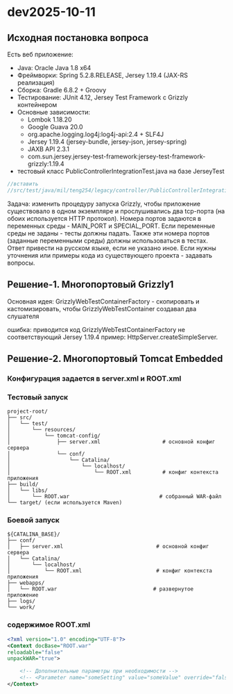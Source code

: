 # dev2025-10-11

## Исходная постановка вопроса

Есть веб приложение:

- Java: Oracle Java 1.8 x64
- Фреймворки: Spring 5.2.8.RELEASE, Jersey 1.19.4 (JAX-RS реализация)
- Сборка: Gradle 6.8.2 + Groovy
- Тестирование: JUnit 4.12, Jersey Test Framework с Grizzly контейнером
- Основные зависимости:
  - Lombok 1.18.20
  - Google Guava 20.0
  - org.apache.logging.log4j:log4j-api:2.4 + SLF4J
  - Jersey 1.19.4 (jersey-bundle, jersey-json, jersey-spring)
  - JAXB API 2.3.1
  - com.sun.jersey.jersey-test-framework:jersey-test-framework-grizzly:1.19.4
- тестовый класс PublicControllerIntegrationTest.java на базе JerseyTest

```java
//вставить
//src/test/java/mil/teng254/legacy/controller/PublicControllerIntegrationTest.java 
```

Задача: изменить процедуру запуска Grizzly, чтобы приложение существовало в
одном экземпляре и прослушивались два tcp-порта (на обоих используется HTTP
протокол). Номера портов задаются в переменных среды - MAIN_PORT и
SPECIAL_PORT.
Если переменные среды не заданы - тесты должны падать.
Также эти номера портов (заданные переменными среды) должны использоваться в тестах.
Ответ привести на русском языке, если не указано иное.
Если нужны уточнения или примеры кода из существующего проекта - задавать вопросы.

## Решение-1. Многопортовый Grizzly1

Основная идея: GrizzlyWebTestContainerFactory - скопировать и кастомизировать,
чтобы GrizzlyWebTestContainer создавал два слушателя

ошибка: приводится код GrizzlyWebTestContainerFactory не соответствующий Jersey 1.19.4
пример: HttpServer.createSimpleServer.

## Решение-2. Многопортовый Tomcat Embedded

### Конфигурация задается в server.xml и ROOT.xml

### Тестовый запуск

```
project-root/
├── src/
│   └── test/
│       └── resources/
│           └── tomcat-config/
│               ├── server.xml                    # основной конфиг сервера
│               └── conf/
│                   └── Catalina/
│                       └── localhost/
│                           └── ROOT.xml          # конфиг контекста приложения
├── build/
│   └── libs/
│       └── ROOT.war                             # собранный WAR-файл
└── target/ (если используется Maven)
```

### Боевой запуск

```
${CATALINA_BASE}/
├── conf/
│   ├── server.xml                              # основной конфиг сервера
│   └── Catalina/
│       └── localhost/
│           └── ROOT.xml                        # конфиг контекста приложения
├── webapps/
│   └── ROOT.war                               # развернутое приложение
├── logs/
└── work/
```

### содержимое ROOT.xml

```xml
<?xml version="1.0" encoding="UTF-8"?>
<Context docBase="ROOT.war"
reloadable="false"
unpackWAR="true">

    <!-- Дополнительные параметры при необходимости -->
    <!-- <Parameter name="someSetting" value="someValue" override="false"/> -->
</Context>
```
